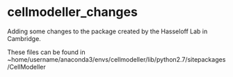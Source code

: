 # cellmodeller_changes
Adding some changes to the package created by the Hasseloff Lab in Cambridge.

These files can be found in ~home/username/anaconda3/envs/cellmodeller/lib/python2.7/sitepackages/CellModeller
